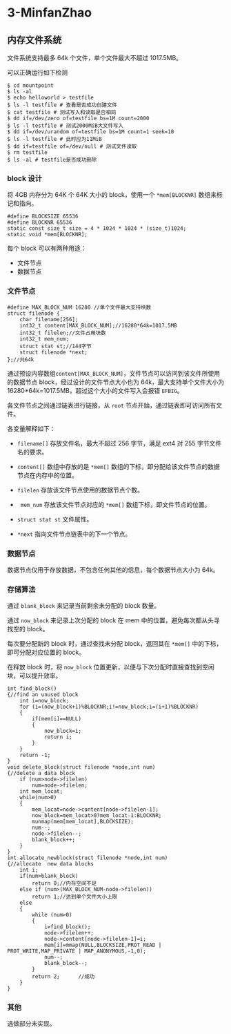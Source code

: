 # 3-MinfanZhao
## 内存文件系统

文件系统支持最多 64k 个文件，单个文件最大不超过 1017.5MB。

可以正确运行如下检测

```
$ cd mountpoint
$ ls -al
$ echo helloworld > testfile
$ ls -l testfile # 查看是否成功创建文件
$ cat testfile # 测试写入和读取是否相同
$ dd if=/dev/zero of=testfile bs=1M count=2000
$ ls -l testfile # 测试2000MiB大文件写入
$ dd if=/dev/urandom of=testfile bs=1M count=1 seek=10
$ ls -l testfile # 此时应为11MiB
$ dd if=testfile of=/dev/null # 测试文件读取
$ rm testfile
$ ls -al # testfile是否成功删除
```

### block 设计

将 4GB 内存分为 64K 个 64K 大小的 block，使用一个 `*mem[BLOCKNR]` 数组来标记和指向。

```
#define BLOCKSIZE 65536
#define BLOCKNR 65536
static const size_t size = 4 * 1024 * 1024 * (size_t)1024;
static void *mem[BLOCKNR];
```

每个 block 可以有两种用途：

* 文件节点
* 数据节点

### 文件节点

``` 
#define MAX_BLOCK_NUM 16280 //单个文件最大支持块数
struct filenode {
    char filename[256];
    int32_t content[MAX_BLOCK_NUM];//16280*64k=1017.5MB
    int32_t filelen;//文件占用块数
    int32_t mem_num;
    struct stat st;//144字节
    struct filenode *next;
};//共64k
```

通过预设内容数组`content[MAX_BLOCK_NUM]`，文件节点可以访问到该文件所使用的数据节点 block，经过设计的文件节点大小也为 64k，最大支持单个文件大小为 16280*64k=1017.5MB，超过这个大小的文件写入会报错 `EFBIG`。

各文件节点之间通过链表进行链接，从 `root` 节点开始，通过链表即可访问所有文件。

各变量解释如下：

* `filename[]` 存放文件名，最大不超过 256 字节，满足 ext4 对 255 字节文件名的要求。 

* `content[]` 数组中存放的是 `*mem[]` 数组的下标，即分配给该文件节点的数据节点在内存中的位置。
* `filelen` 存放该文件节点使用的数据节点个数。
* ` mem_num` 存放该文件节点对应的 `*mem[]` 数组下标，即文件节点的位置。
* `struct stat st` 文件属性。
* ` *next ` 指向文件节点链表中的下一个节点。

### 数据节点

数据节点仅用于存放数据，不包含任何其他的信息，每个数据节点大小为 64k。

### 存储算法

通过 `blank_block` 来记录当前剩余未分配的 block 数量。

通过 `now_block` 来记录上次分配的 block 在 mem 中的位置，避免每次都从头寻找空的 block。

每次要分配新的 block 时，通过查找未分配 block，返回其在 `*mem[]` 中的下标，即可分配对应位置的 block。

在释放 block 时，将 `now_block` 位置更新，以便与下次分配时直接查找到空闲块，可以提升效率。

```
int find_block()
{//find an unused block
    int i=now_block;
    for (i=(now_block+1)%BLOCKNR;i!=now_block;i=(i+1)%BLOCKNR)
    {
        if(mem[i]==NULL)
        {
            now_block=i;
            return i;
        }
    }
    return -1;
}
void delete_block(struct filenode *node,int num)
{//delete a data block
    if (num>node->filelen)
        num=node->filelen;
    int mem_locat;
    while(num>0)
    {
    	mem_locat=node->content[node->filelen-1];
    	now_block=mem_locat>0?mem_locat-1:BLOCKNR;
        munmap(mem[mem_locat],BLOCKSIZE);
        num--;
        node->filelen--;
        blank_block++;
    }
}
int allocate_newblock(struct filenode *node,int num)
{//allocate  new data blocks
    int i;
    if(num>blank_block)
        return 0;//内存空间不足
    else if (num>(MAX_BLOCK_NUM-node->filelen))
        return 1;//达到单个文件大小上限
    else
    {
        while (num>0)
        {
            i=find_block();
            node->filelen++;
            node->content[node->filelen-1]=i;
            mem[i]=mmap(NULL,BLOCKSIZE,PROT_READ | PROT_WRITE,MAP_PRIVATE | MAP_ANONYMOUS,-1,0);
            num--;
            blank_block--;
        }  
        return 2;      //成功
    }
}
```

### 其他

选做部分未实现。